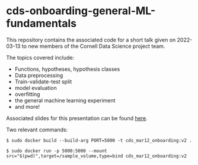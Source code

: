 # cds-onboarding-general-ML-fundamentals

This repository contains the associated code for a short talk given on 2022-03-13 to new members of the Cornell Data Science project team. <br>

The topics covered include:
* Functions, hypotheses, hypothesis classes
* Data preprocessing
* Train-validate-test split
* model evaluation
* overfitting
* the general machine learning experiment
* and more!

Associated slides for this presentation can be found [here](https://docs.google.com/presentation/d/1oIIrpcFIbrBNpr6Y41UfxtrgGK7sF9TKNVt7QONT2BI/edit?usp=sharing).


Two relevant commands:

```
$ sudo docker build --build-arg PORT=5000 -t cds_mar12_onboarding:v2 .

$ sudo docker run -p 5000:5000 --mount src="$(pwd)",target=/sample_volume,type=bind cds_mar12_onboarding:v2
```
